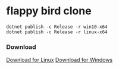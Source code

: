 # flappy bird clone

```
dotnet publish -c Release -r win10-x64
dotnet publish -c Release -r linux-x64
```

### Download

[Download for Linux](https://gitlab.com/efunb/flappy-bird-clone/-/jobs/artifacts/master/download?job=linux-optimized)
[Download for Windows](https://gitlab.com/efunb/flappy-bird-clone/-/jobs/artifacts/master/download?job=windows-optimized)